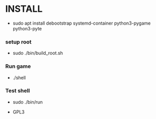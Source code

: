 # INSTALL #
* sudo apt install debootstrap systemd-container python3-pygame python3-pyte

### setup root ###
* sudo ./bin/build_root.sh


### Run game ###
* ./shell


### Test shell ###
* sudo ./bin/run


* GPL3
